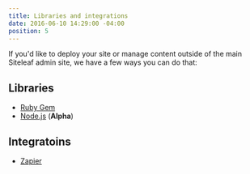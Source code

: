 ```yaml
---
title: Libraries and integrations
date: 2016-06-10 14:29:00 -04:00
position: 5
---
```


If you'd like to deploy your site or manage content outside of the main Siteleaf admin site, we have a few ways you can do that:

## Libraries

- [Ruby Gem](https://github.com/siteleaf/siteleaf-gem)
- [Node.js](https://www.npmjs.com/package/siteleaf) (**Alpha**)

## Integratoins

- [Zapier](https://zapier.com/zapbook/siteleaf/)